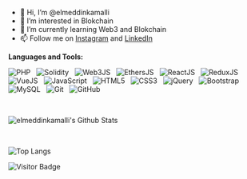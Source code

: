 - 👋 Hi, I’m @elmeddinkamalli
- 👀 I’m interested in Blokchain
- 🌱 I’m currently learning Web3 and Blokchain
- 📫 Follow me on <a target="blank" href="https://www.instagram.com/elmeddinkamalli/">Instagram</a> and <a target="blank" href="https://www.linkedin.com/in/elmeddin-kamalli-6152ba114/">LinkedIn</a>

<!---
elmeddinkamalli/elmeddinkamalli is a ✨ special ✨ repository because its `README.md` (this file) appears on your GitHub profile.
You can click the Preview link to take a look at your changes.
--->


**Languages and Tools:** 

![PHP](https://img.shields.io/badge/-PHP-black?logo=php&style=social)&nbsp;&nbsp;
![Solidity](https://img.shields.io/badge/-Solidity-black?logo=solidity&style=social)&nbsp;&nbsp;
![Web3JS](https://img.shields.io/badge/-Web3-black?logo=web3&style=social)&nbsp;&nbsp;
![EthersJS](https://img.shields.io/badge/-EthersJS-black?logo=ethers&style=social)&nbsp;&nbsp;
![ReactJS](https://img.shields.io/badge/-ReactJS-black?logo=react&style=social)&nbsp;&nbsp;
![ReduxJS](https://img.shields.io/badge/-ReduxJS-black?logo=redux&style=social)&nbsp;&nbsp;
![VueJS](https://img.shields.io/badge/-VueJs-black?logo=vue&style=social)&nbsp;&nbsp;
![JavaScript](https://img.shields.io/badge/-JavaScript-black?logo=javascript&style=social)&nbsp;&nbsp;
![HTML5](https://img.shields.io/badge/-HTML5-black?logo=html5&style=social)&nbsp;&nbsp;
![CSS3](https://img.shields.io/badge/-CSS3-black?logo=css3&style=social)&nbsp;&nbsp;
![jQuery](https://img.shields.io/badge/-jQuery-black?logo=jquery&style=social)&nbsp;&nbsp;
![Bootstrap](https://img.shields.io/badge/-Bootstrap-black?logo=bootstrap&style=social)&nbsp;&nbsp;
![MySQL](https://img.shields.io/badge/-MySQL-black?logo=mysql&style=social)&nbsp;&nbsp;
![Git](https://img.shields.io/badge/-Git-black?logo=git&style=social)&nbsp;&nbsp;
![GitHub](https://img.shields.io/badge/-GitHub-black?logo=github&style=social)&nbsp;&nbsp;

<br/>

![elmeddinkamalli's Github Stats](https://github-readme-stats.vercel.app/api?username=elmeddinkamalli&count_private=true&show_icons=true&include_all_commits=true)

</br> 

![Top Langs](https://github-readme-stats.vercel.app/api/top-langs/?username=elmeddinkamalli&hide=TeX&layout=compact)

![Visitor Badge](https://visitor-badge.laobi.icu/badge?page_id=elmeddinkamalli)
